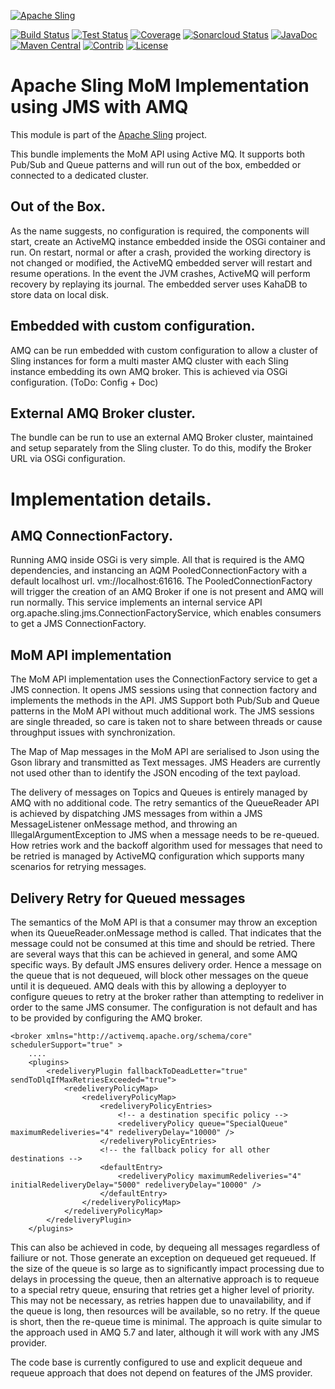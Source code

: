 [![Apache Sling](https://sling.apache.org/res/logos/sling.png)](https://sling.apache.org)

&#32;[![Build Status](https://ci-builds.apache.org/job/Sling/job/modules/job/sling-org-apache-sling-jms/job/master/badge/icon)](https://ci-builds.apache.org/job/Sling/job/modules/job/sling-org-apache-sling-jms/job/master/)&#32;[![Test Status](https://img.shields.io/jenkins/tests.svg?jobUrl=https://ci-builds.apache.org/job/Sling/job/modules/job/sling-org-apache-sling-jms/job/master/)](https://ci-builds.apache.org/job/Sling/job/modules/job/sling-org-apache-sling-jms/job/master/test/?width=800&height=600)&#32;[![Coverage](https://sonarcloud.io/api/project_badges/measure?project=apache_sling-org-apache-sling-jms&metric=coverage)](https://sonarcloud.io/dashboard?id=apache_sling-org-apache-sling-jms)&#32;[![Sonarcloud Status](https://sonarcloud.io/api/project_badges/measure?project=apache_sling-org-apache-sling-jms&metric=alert_status)](https://sonarcloud.io/dashboard?id=apache_sling-org-apache-sling-jms)&#32;[![JavaDoc](https://www.javadoc.io/badge/org.apache.sling/org.apache.sling.jms.svg)](https://www.javadoc.io/doc/org.apache.sling/org-apache-sling-jms)&#32;[![Maven Central](https://maven-badges.herokuapp.com/maven-central/org.apache.sling/org.apache.sling.jms/badge.svg)](https://search.maven.org/#search%7Cga%7C1%7Cg%3A%22org.apache.sling%22%20a%3A%22org.apache.sling.jms%22)&#32;[![Contrib](https://sling.apache.org/badges/status-contrib.svg)](https://github.com/apache/sling-aggregator/blob/master/docs/status/contrib.md) [![License](https://img.shields.io/badge/License-Apache%202.0-blue.svg)](https://www.apache.org/licenses/LICENSE-2.0)

# Apache Sling MoM Implementation using JMS with AMQ

This module is part of the [Apache Sling](https://sling.apache.org) project.

This bundle implements the MoM API using Active MQ. It supports both Pub/Sub and Queue patterns and will run out of the
box, embedded or connected to a dedicated cluster.

## Out of the Box.

As the name suggests, no configuration is required, the components will start, create an ActiveMQ instance embedded inside
the OSGi container and run. On restart, normal or after a crash, provided the working directory is not changed or modified, 
the ActiveMQ embedded server will restart and resume operations. In the event the JVM crashes, ActiveMQ will perform recovery
 by replaying its journal. The embedded server uses KahaDB to store data on local disk.
 
## Embedded with custom configuration.

AMQ can be run embedded with custom configuration to allow a cluster of Sling instances for form a multi master AMQ cluster with each 
Sling instance embedding its own AMQ broker. This is achieved via OSGi configuration. (ToDo: Config + Doc)

## External AMQ Broker cluster.

The bundle can be run to use an external AMQ Broker cluster, maintained and setup separately from the Sling cluster. To do this, modify the
Broker URL via OSGi configuration.

# Implementation details.

## AMQ ConnectionFactory.

Running AMQ inside OSGi is very simple. All that is required is the AMQ dependencies, and instancing an AQM PooledConnectionFactory with a
default localhost url. vm://localhost:61616. The PooledConnectionFactory will trigger the creation of an AMQ Broker if one is not present
and AMQ will run normally. This service implements an internal service API org.apache.sling.jms.ConnectionFactoryService, which enables 
consumers to get a JMS ConnectionFactory.

## MoM API implementation

The MoM API implementation uses the ConnectionFactory service to get a JMS connection. It opens JMS sessions using that connection factory
and implements the methods in the API. JMS Support both Pub/Sub and Queue patterns in the MoM API without much additional work. 
The JMS sessions are single threaded, so care is taken not to share between threads or cause throughput issues with synchronization.

The Map of Map messages in the MoM API are serialised to Json using the Gson library and transmitted as Text messages. JMS Headers are currently
not used other than to identify the JSON encoding of the text payload.

The delivery of messages on Topics and Queues is entirely managed by AMQ with no additional code. The retry semantics of the QueueReader API
is achieved by dispatching JMS messages from within a JMS MessageListener onMessage method, and throwing an IllegalArgumentException to JMS
when a message needs to be re-queued. How retries work and the backoff algorithm used for messages that need to be retried is managed 
by ActiveMQ configuration which supports many scenarios for retrying messages.

## Delivery Retry for Queued messages

The semantics of the MoM API is that a consumer may throw an exception when its QueueReader.onMessage method is called. That indicates that the 
message could not be consumed at this time and should be retried. There are several ways that this can be achieved in general, and some 
AMQ specific ways. By default JMS ensures delivery order. Hence a message on the queue that is not dequeued, will block other messages on the queue 
until it is dequeued. AMQ deals with this by allowing a deployyer to configure queues to retry at the broker rather than attempting to redeliver in 
order to the same JMS consumer. The configuration is not default and has to be provided by configuring the AMQ broker.

    <broker xmlns="http://activemq.apache.org/schema/core"    schedulerSupport="true" >
        .... 
        <plugins>
            <redeliveryPlugin fallbackToDeadLetter="true" sendToDlqIfMaxRetriesExceeded="true">
                <redeliveryPolicyMap>
                    <redeliveryPolicyMap>
                        <redeliveryPolicyEntries>
                            <!-- a destination specific policy -->
                            <redeliveryPolicy queue="SpecialQueue" maximumRedeliveries="4" redeliveryDelay="10000" />
                        </redeliveryPolicyEntries>
                        <!-- the fallback policy for all other destinations -->
                        <defaultEntry>
                            <redeliveryPolicy maximumRedeliveries="4" initialRedeliveryDelay="5000" redeliveryDelay="10000" />
                        </defaultEntry>
                    </redeliveryPolicyMap>
                </redeliveryPolicyMap>
            </redeliveryPlugin>
        </plugins>
        
This can also be achieved in code, by dequeing all messages regardless of failiure or not. Those generate an exception on dequeued get requeued. If the size of the 
queue is so large as to significantly impact processing due to delays in processing the queue, then an alternative approach is to requeue to a special retry queue, ensuring
that retries get a higher level of priority. This may not be necessary, as retries happen due to unavailability, and if the queue is long, then resources will be
available, so no retry. If the queue is short, then the re-queue time is minimal. The approach is quite simular to the approach used in AMQ 5.7 and later, although
it will work with any JMS provider.

The code base is currently configured to use and explicit dequeue and requeue approach that does not depend on features of the JMS provider.
